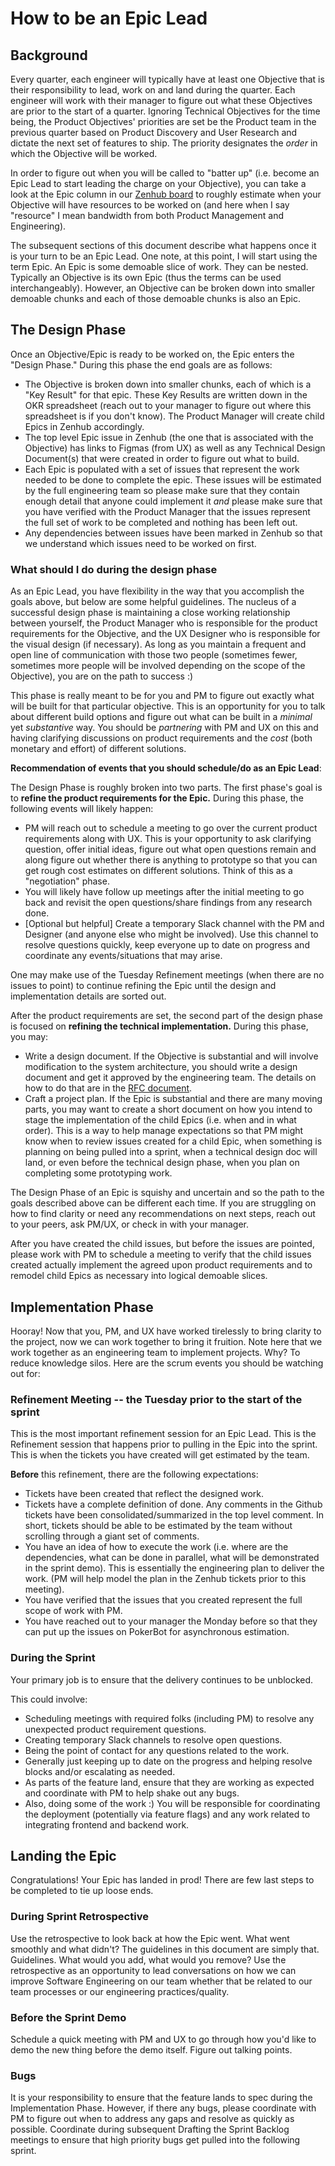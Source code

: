 # How to be an Epic Lead

## Background

Every quarter, each engineer will typically have at least one Objective that is their responsibility to lead, work on and land during the quarter. Each engineer will work with their manager to figure out what these Objectives are prior to the start of a quarter. Ignoring Technical Objectives for the time being, the Product Objectives' priorities are set be the Product team in the previous quarter based on Product Discovery and User Research and dictate the next set of features to ship. The priority designates the _order_ in which the Objective will be worked.

In order to figure out when you will be called to "batter up" (i.e. become an Epic Lead to start leading the charge on your Objective), you can take a look at the Epic column in our [Zenhub board](https://app.zenhub.com/workspaces/single-cell-5e2a191dad828d52cc78b028/board?repos=105615409,228681195,245246384,280546849,313382406&showPipelineDescriptions=false&showReleases=false) to roughly estimate when your Objective will have resources to be worked on (and here when I say "resource" I mean bandwidth from both Product Management and Engineering).

The subsequent sections of this document describe what happens once it is your turn to be an Epic Lead. One note, at this point, I will start using the term Epic. An Epic is some demoable slice of work. They can be nested. Typically an Objective is its own Epic (thus the terms can be used interchangeably). However, an Objective can be broken down into smaller demoable chunks and each of those demoable chunks is also an Epic.

## The Design Phase

Once an Objective/Epic is ready to be worked on, the Epic enters the "Design Phase." During this phase the end goals are as follows:

- The Objective is broken down into smaller chunks, each of which is a "Key Result" for that epic. These Key Results are written down in the OKR spreadsheet (reach out to your manager to figure out where this spreadsheet is if you don't know). The Product Manager will create child Epics in Zenhub accordingly.
- The top level Epic issue in Zenhub (the one that is associated with the Objective) has links to Figmas (from UX) as well as any Technical Design Document(s) that were created in order to figure out what to build.
- Each Epic is populated with a set of issues that represent the work needed to be done to complete the epic. These issues will be estimated by the full engineering team so please make sure that they contain enough detail that anyone could implement it _and_ please make sure that you have verified with the Product Manager that the issues represent the full set of work to be completed and nothing has been left out.
- Any dependencies between issues have been marked in Zenhub so that we understand which issues need to be worked on first.

### What should I do during the design phase

As an Epic Lead, you have flexibility in the way that you accomplish the goals above, but below are some helpful guidelines. The nucleus of a successful design phase is maintaining a close working relationship between yourself, the Product Manager who is responsible for the product requirements for the Objective, and the UX Designer who is responsible for the visual design (if necessary). As long as you maintain a frequent and open line of communication with those two people (sometimes fewer, sometimes more people will be involved depending on the scope of the Objective), you are on the path to success :)

This phase is really meant to be for you and PM to figure out exactly what will be built for that particular objective. This is an opportunity for you to talk about different build options and figure out what can be built in a _minimal_ yet _substantive_ way. You should be _partnering_ with PM and UX on this and having clarifying discussions on product requirements and the _cost_ (both monetary and effort) of different solutions.

**Recommendation of events that you should schedule/do as an Epic Lead**:

The Design Phase is roughly broken into two parts. The first phase's goal is to **refine the product requirements for the Epic.** During this phase, the following events will likely happen:

- PM will reach out to schedule a meeting to go over the current product requirements along with UX. This is your opportunity to ask clarifying question, offer initial ideas, figure out what open questions remain and along figure out whether there is anything to prototype so that you can get rough cost estimates on different solutions. Think of this as a "negotiation" phase.
- You will likely have follow up meetings after the initial meeting to go back and revisit the open questions/share findings from any research done.
- [Optional but helpful] Create a temporary Slack channel with the PM and Designer (and anyone else who might be involved). Use this channel to resolve questions quickly, keep everyone up to date on progress and coordinate any events/situations that may arise.

One may make use of the Tuesday Refinement meetings (when there are no issues to point) to continue refining the Epic until the design and implementation details are sorted out.

After the product requirements are set, the second part of the design phase is focused on **refining the technical implementation.** During this phase, you may:

- Write a design document. If the Objective is substantial and will involve modification to the system architecture, you should write a design document and get it approved by the engineering team. The details on how to do that are in the [RFC document](../design-documents/0000-rfc-process/text.md).
- Craft a project plan. If the Epic is substantial and there are many moving parts, you may want to create a short document on how you intend to stage the implementation of the child Epics (i.e. when and in what order). This is a way to help manage expectations so that PM might know when to review issues created for a child Epic, when something is planning on being pulled into a sprint, when a technical design doc will land, or even before the technical design phase, when you plan on completing some prototyping work.

The Design Phase of an Epic is squishy and uncertain and so the path to the goals described above can be different each time. If you are struggling on how to find clarity or need any recommendations on next steps, reach out to your peers, ask PM/UX, or check in with your manager.

After you have created the child issues, but before the issues are pointed, please work with PM to schedule a meeting to verify that the child issues created actually implement the agreed upon product requirements and to remodel child Epics as necessary into logical demoable slices.

## Implementation Phase

Hooray! Now that you, PM, and UX have worked tirelessly to bring clarity to the project, now we can work together to bring it fruition. Note here that we work together as an engineering team to implement projects. Why? To reduce knowledge silos. Here are the scrum events you should be watching out for:

### Refinement Meeting -- the Tuesday prior to the start of the sprint

This is the most important refinement session for an Epic Lead. This is the Refinement session that happens prior to pulling in the Epic into the sprint. This is when the tickets you have created will get estimated by the team.

**Before** this refinement, there are the following expectations:

- Tickets have been created that reflect the designed work.
- Tickets have a complete definition of done. Any comments in the Github tickets have been consolidated/summarized in the top level comment. In short, tickets should be able to be estimated by the team without scrolling through a giant set of comments.
- You have an idea of how to execute the work (i.e. where are the dependencies, what can be done in parallel, what will be demonstrated in the sprint demo). This is essentially the engineering plan to deliver the work. (PM will help model the plan in the Zenhub tickets prior to this meeting).
- You have verified that the issues that you created represent the full scope of work with PM.
- You have reached out to your manager the Monday before so that they can put up the issues on PokerBot for asynchronous estimation.

### During the Sprint

Your primary job is to ensure that the delivery continues to be unblocked.

This could involve:

- Scheduling meetings with required folks (including PM) to resolve any unexpected product requirement questions.
- Creating temporary Slack channels to resolve open questions.
- Being the point of contact for any questions related to the work.
- Generally just keeping up to date on the progress and helping resolve blocks and/or escalating as needed.
- As parts of the feature land, ensure that they are working as expected and coordinate with PM to help shake out any bugs.
- Also, doing some of the work :) You will be responsible for coordinating the deployment (potentially via feature flags) and any work related to integrating frontend and backend work.

## Landing the Epic

Congratulations! Your Epic has landed in prod! There are few last steps to be completed to tie up loose ends.

### During Sprint Retrospective

Use the retrospective to look back at how the Epic went. What went smoothly and what didn't? The guidelines in this document are simply that. Guidelines. What would you add, what would you remove? Use the retrospective as an opportunity to lead conversations on how we can improve Software Engineering on our team whether that be related to our team processes or our engineering practices/quality.

### Before the Sprint Demo

Schedule a quick meeting with PM and UX to go through how you'd like to demo the new thing before the demo itself. Figure out talking points.

### Bugs

It is your responsibility to ensure that the feature lands to spec during the Implementation Phase. However, if there any bugs, please coordinate with PM to figure out when to address any gaps and resolve as quickly as possible. Coordinate during subsequent Drafting the Sprint Backlog meetings to ensure that high priority bugs get pulled into the following sprint.

